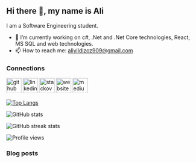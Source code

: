 ## Hi there 👋, my name is Ali
I am a Software Engineering student.

- 🔭 I’m currently working on c#, .Net and .Net Core technologies, React, MS SQL and web technologies.  
- 📫 How to reach me: <a href="mailto:aliyildizoz909@gmail.com">aliyildizoz909@gmail.com</a> 

### Connections
[<img src='https://cdn.jsdelivr.net/npm/simple-icons@3.0.1/icons/github.svg' alt='github' height='40'>](https://github.com/aliyildizoz909)  [<img src='https://cdn.jsdelivr.net/npm/simple-icons@3.0.1/icons/linkedin.svg' alt='linkedin' height='40'>](https://www.linkedin.com/in/https://www.linkedin.com/in/ali-yildizoz//)  [<img src='https://cdn.jsdelivr.net/npm/simple-icons@3.0.1/icons/stackoverflow.svg' alt='stackoverflow' height='40'>](https://stackoverflow.com/users/https://stackoverflow.com/users/12592580/ali-y%c4%b1ld%c4%b1z%c3%b6z)  [<img src='https://cdn.jsdelivr.net/npm/simple-icons@3.0.1/icons/icloud.svg' alt='website' height='40'>](https://aliyildizoz909.github.io/)  [<img src='https://cdn.jsdelivr.net/npm/simple-icons@3.0.1/icons/medium.svg' alt='medium' height='40'>](https://medium.com/@aliyildizoz909)  

[![Top Langs](https://github-readme-stats.vercel.app/api/top-langs/?username=aliyildizoz909)](https://github.com/anuraghazra/github-readme-stats)

![GitHub stats](https://github-readme-stats.vercel.app/api?username=aliyildizoz909&show_icons=true)  

![GitHub streak stats](https://github-readme-streak-stats.herokuapp.com/?user=aliyildizoz909)  

![Profile views](https://gpvc.arturio.dev/aliyildizoz909)  

### Blog posts
<!-- BLOG-POST-LIST:START -->
<!-- BLOG-POST-LIST:END -->
